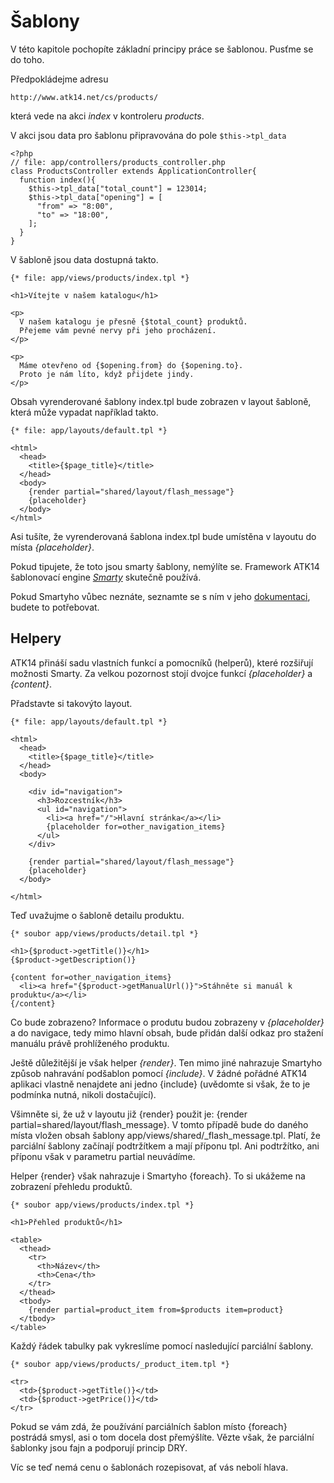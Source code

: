 Šablony
=======

V této kapitole pochopíte základní principy práce se šablonou. Pusťme se do toho.

Předpokládejme adresu

    http://www.atk14.net/cs/products/

která vede na akci *index* v kontroleru *products*.

V akci jsou data pro šablonu připravována do pole ```$this->tpl_data```

    <?php
    // file: app/controllers/products_controller.php
    class ProductsController extends ApplicationController{
      function index(){
        $this->tpl_data["total_count"] = 123014;
        $this->tpl_data["opening"] = [
          "from" => "8:00",
          "to" => "18:00",
        ];
      }
    }

V šabloně jsou data dostupná takto.

    {* file: app/views/products/index.tpl *}
    
    <h1>Vítejte v našem katalogu</h1>
    
    <p>
      V našem katalogu je přesně {$total_count} produktů.
      Přejeme vám pevné nervy při jeho procházení.
    </p>

    <p>
      Máme otevřeno od {$opening.from} do {$opening.to}.
      Proto je nám líto, když přijdete jindy.
    </p>

Obsah vyrenderované šablony index.tpl bude zobrazen v layout šabloně, která může vypadat například takto.

    {* file: app/layouts/default.tpl *}
    
    <html>
      <head>
        <title>{$page_title}</title>
      </head>
      <body>
        {render partial="shared/layout/flash_message"}
        {placeholder}
      </body>
    </html>

Asi tušíte, že vyrenderovaná šablona index.tpl bude umístěna v layoutu do místa *{placeholder}*.

Pokud tipujete, že toto jsou smarty šablony, nemýlíte se. Framework ATK14 šablonovací engine *[Smarty](http://www.smarty.net/)* skutečně používá.

Pokud Smartyho vůbec neznáte, seznamte se s ním v jeho [dokumentaci](http://www.smarty.net/docs/en/), budete to potřebovat.

Helpery
-------

ATK14 přináší sadu vlastních funkcí a pomocníků (helperů), které rozšiřují možnosti Smarty.
Za velkou pozornost stojí dvojce funkcí *{placeholder}* a *{content}*.

Přadstavte si takovýto layout.

    {* file: app/layouts/default.tpl *}
    
    <html>
      <head>
        <title>{$page_title}</title>
      </head>
      <body>

        <div id="navigation">
          <h3>Rozcestník</h3>
          <ul id="navigation">
            <li><a href="/">Hlavní stránka</a></li>
            {placeholder for=other_navigation_items}
          </ul>
        </div>

        {render partial="shared/layout/flash_message"}
        {placeholder}
      </body>

    </html>

Teď uvažujme o šabloně detailu produktu.

    {* soubor app/views/products/detail.tpl *}

    <h1>{$product->getTitle()}</h1>
    {$product->getDescription()}

    {content for=other_navigation_items}
      <li><a href="{$product->getManualUrl()}">Stáhněte si manuál k produktu</a></li>
    {/content}

Co bude zobrazeno? Informace o produtu budou zobrazeny v *{placeholder}* a do navigace, tedy mimo hlavní obsah, bude přidán další odkaz pro stažení manuálu právě prohlíženého produktu.

Ještě důležitější je však helper *{render}*. Ten mimo jiné nahrazuje Smartyho způsob nahravání podšablon pomocí *{include}*. V žádné pořádné ATK14 aplikaci vlastně nenajdete ani jedno
{include} (uvědomte si však, že to je podmínka nutná, nikoli dostačující).

Všimněte si, že už v layoutu již {render} použit je: {render partial=shared/layout/flash_message}. V tomto případě bude do daného místa vložen obsah šablony app/views/shared/\_flash\_message.tpl.
Platí, že parciální šablony začínají podtržítkem a mají příponu tpl. Ani podtržítko, ani příponu však v parametru partial neuvádíme.

Helper {render} však nahrazuje i Smartyho {foreach}. To si ukážeme na zobrazení přehledu produktů.

    {* soubor app/views/products/index.tpl *}

    <h1>Přehled produktů</h1>
  
    <table>
      <thead>
        <tr>
          <th>Název</th>
          <th>Cena</th>
        </tr>
      </thead>
      <tbody>
        {render partial=product_item from=$products item=product}
      </tbody>
    </table>

Každý řádek tabulky pak vykreslíme pomocí nasledující parciální šablony.

    {* soubor app/views/products/_product_item.tpl *}
    
    <tr>
      <td>{$product->getTitle()}</td>
      <td>{$product->getPrice()}</td>
    </tr>

Pokud se vám zdá, že používání parciálních šablon místo {foreach} postrádá smysl, asi o tom docela dost přemýšlíte. Vězte však, že parciální šablonky jsou fajn a podporují princip DRY.

Víc se teď nemá cenu o šablonách rozepisovat, ať vás nebolí hlava.
